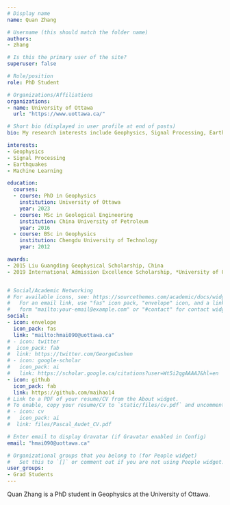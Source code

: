 ```yaml
---
# Display name
name: Quan Zhang

# Username (this should match the folder name)
authors:
- zhang

# Is this the primary user of the site?
superuser: false

# Role/position
role: PhD Student

# Organizations/Affiliations
organizations:
- name: University of Ottawa
  url: "https://www.uottawa.ca/"

# Short bio (displayed in user profile at end of posts)
bio: My research interests include Geophysics, Signal Processing, Earthquakes, Machine Learning.

interests:
- Geophysics
- Signal Processing
- Earthquakes
- Machine Learning

education:
  courses:
  - course: PhD in Geophysics
    institution: University of Ottawa
    year: 2023
  - course: MSc in Geological Engineering
    institution: China University of Petroleum
    year: 2016
  - course: BSc in Geophysics
    institution: Chengdu University of Technology
    year: 2012

awards:
- 2015 Liu Guangding Geophysical Scholarship, China
- 2019 International Admission Excellence Scholarship, *University of Ottawa*


# Social/Academic Networking
# For available icons, see: https://sourcethemes.com/academic/docs/widgets/#icons
#   For an email link, use "fas" icon pack, "envelope" icon, and a link in the
#   form "mailto:your-email@example.com" or "#contact" for contact widget.
social:
- icon: envelope
  icon_pack: fas
  link: "mailto:hmai090@uottawa.ca"
# - icon: twitter
#  icon_pack: fab
#  link: https://twitter.com/GeorgeCushen
# - icon: google-scholar
#   icon_pack: ai
#   link: https://scholar.google.ca/citations?user=Wt5i2qgAAAAJ&hl=en
- icon: github
  icon_pack: fab
  link: https://github.com/maihao14
# Link to a PDF of your resume/CV from the About widget.
# To enable, copy your resume/CV to `static/files/cv.pdf` and uncomment the lines below.  
# - icon: cv
#   icon_pack: ai
#  link: files/Pascal_Audet_CV.pdf

# Enter email to display Gravatar (if Gravatar enabled in Config)
email: "hmai090@uottawa.ca"

# Organizational groups that you belong to (for People widget)
#   Set this to `[]` or comment out if you are not using People widget.  
user_groups:
- Grad Students
---
```


Quan Zhang is a PhD student in Geophysics at the University of Ottawa.
